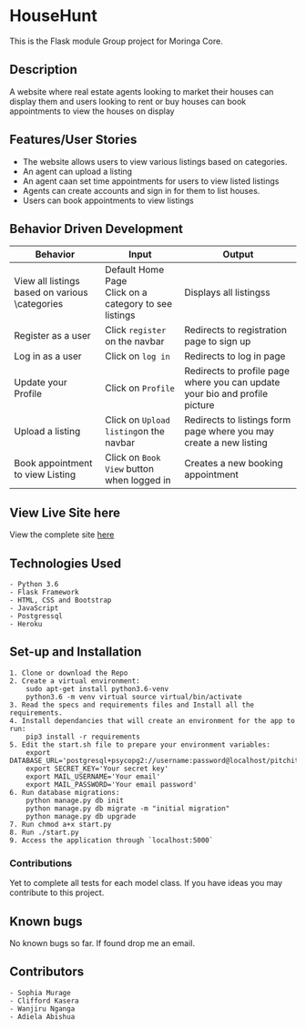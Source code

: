 # HouseHunt
This is the Flask module Group project for Moringa Core.

## Description

A website where real estate agents looking to market their houses can display them and users looking to rent or buy houses can book appointments to view the houses on display

## Features/User Stories
- The website allows users to view various listings based on categories.
- An agent can upload a listing
- An agent caan set time appointments for users to view listed listings
- Agents can create accounts and sign in for them to list houses.
- Users can book appointments to view listings

## Behavior Driven Development
| Behavior            | Input                         | Output                        |
| ------------------- | ----------------------------- | ----------------------------- |
| View all listings based on various \categories | Default Home Page <br> Click on a category to see listings | Displays all listingss |
| Register as a user | Click `register` on the navbar | Redirects to registration page to sign up |
| Log in as a user | Click on `log in` | Redirects to log in page |
| Update your Profile | Click on `Profile` | Redirects to profile page where you can update your bio and profile picture |
| Upload a listing | Click on `Upload listing`on the navbar | Redirects to listings form page where you may create a new listing|
| Book appointment to view Listing | Click on `Book View` button when logged in | Creates a new booking appointment  |


## View Live Site here
View the complete site [here](https://househunt-group.herokuapp.com/)


## Technologies Used
    - Python 3.6
    - Flask Framework
    - HTML, CSS and Bootstrap
    - JavaScript
    - Postgressql
    - Heroku


## Set-up and Installation
    1. Clone or download the Repo
    2. Create a virtual environment:
        sudo apt-get install python3.6-venv
        python3.6 -m venv virtual source virtual/bin/activate
    3. Read the specs and requirements files and Install all the requirements.
    4. Install dependancies that will create an environment for the app to run:
        pip3 install -r requirements
    5. Edit the start.sh file to prepare your environment variables:
        export DATABASE_URL='postgresql+psycopg2://username:password@localhost/pitchit'
        export SECRET_KEY='Your secret key'
        export MAIL_USERNAME='Your email'
        export MAIL_PASSWORD='Your email password'
    6. Run database migrations:
        python manage.py db init
        python manage.py db migrate -m "initial migration"
        python manage.py db upgrade
    7. Run chmod a+x start.py
    8. Run ./start.py
    9. Access the application through `localhost:5000`

### Contributions
Yet to complete all tests for each model class. If you have ideas you may contribute to this project.

## Known bugs
No known bugs so far. If found drop me an email.


## Contributors
    - Sophia Murage
    - Clifford Kasera
    - Wanjiru Nganga
    - Adiela Abishua


